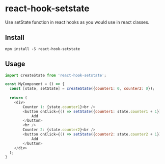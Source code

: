 # react-hook-setstate
Use setState function in react hooks as you would use in react classes.

## Install
```
npm install -S react-hook-setstate
```

## Usage
```javascript
import createState from 'react-hook-setstate';

const MyComponent = () => {
  const [state, setState] = createState({counter1: 0, counter2: 0});
  
  return (
    <div>
        Counter 1: {state.counter1}<br />
        <button onClick={() => setState({counter1: state.counter1 + 1})}> 
            Add
        </button>
        <hr />
        Counter 2: {state.counter2}<br />
        <button onClick={() => setState({counter2: state.counter2 + 1})}> 
            Add
        </button>
    </div>
  );
}
```
